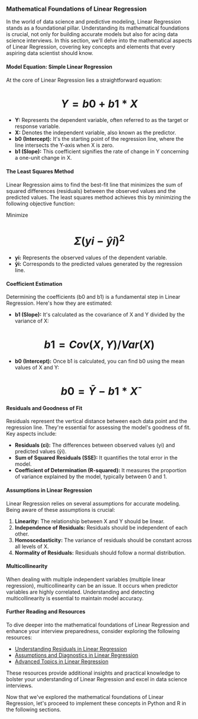 ### Mathematical Foundations of Linear Regression

In the world of data science and predictive modeling, Linear Regression stands as a foundational pillar. Understanding its mathematical foundations is crucial, not only for building accurate models but also for acing data science interviews. In this section, we'll delve into the mathematical aspects of Linear Regression, covering key concepts and elements that every aspiring data scientist should know.

#### Model Equation: Simple Linear Regression

At the core of Linear Regression lies a straightforward equation:

# $$Y = b0 + b1*X$$

- **Y:** Represents the dependent variable, often referred to as the target or response variable.
- **X:** Denotes the independent variable, also known as the predictor.
- **b0 (Intercept):** It's the starting point of the regression line, where the line intersects the Y-axis when X is zero.
- **b1 (Slope):** This coefficient signifies the rate of change in Y concerning a one-unit change in X.

#### The Least Squares Method

Linear Regression aims to find the best-fit line that minimizes the sum of squared differences (residuals) between the observed values and the predicted values. The least squares method achieves this by minimizing the following objective function:

Minimize  
# $$Σ(yi - ŷi)^2$$  


- **yi:** Represents the observed values of the dependent variable.
- **ŷi:** Corresponds to the predicted values generated by the regression line.

#### Coefficient Estimation

Determining the coefficients (b0 and b1) is a fundamental step in Linear Regression. Here's how they are estimated:

- **b1 (Slope):** It's calculated as the covariance of X and Y divided by the variance of X:

# $$b1 = Cov(X, Y) / Var(X)$$

- **b0 (Intercept):** Once b1 is calculated, you can find b0 using the mean values of X and Y:

# $$b0 = Ȳ - b1 * X̄$$


#### Residuals and Goodness of Fit

Residuals represent the vertical distance between each data point and the regression line. They're essential for assessing the model's goodness of fit. Key aspects include:

- **Residuals (εi):** The differences between observed values (yi) and predicted values (ŷi).
- **Sum of Squared Residuals (SSE):** It quantifies the total error in the model.
- **Coefficient of Determination (R-squared):** It measures the proportion of variance explained by the model, typically between 0 and 1.

#### Assumptions in Linear Regression

Linear Regression relies on several assumptions for accurate modeling. Being aware of these assumptions is crucial:

1. **Linearity:** The relationship between X and Y should be linear.
2. **Independence of Residuals:** Residuals should be independent of each other.
3. **Homoscedasticity:** The variance of residuals should be constant across all levels of X.
4. **Normality of Residuals:** Residuals should follow a normal distribution.

#### Multicollinearity

When dealing with multiple independent variables (multiple linear regression), multicollinearity can be an issue. It occurs when predictor variables are highly correlated. Understanding and detecting multicollinearity is essential to maintain model accuracy.

#### Further Reading and Resources

To dive deeper into the mathematical foundations of Linear Regression and enhance your interview preparedness, consider exploring the following resources:

- [Understanding Residuals in Linear Regression](Linear-Regression/Understanding-Residuals.md)
- [Assumptions and Diagnostics in Linear Regression](Linear-Regression/Assumptions-and-Diagnostics.md)
- [Advanced Topics in Linear Regression](Linear-Regression/Advanced-Topics.md)

These resources provide additional insights and practical knowledge to bolster your understanding of Linear Regression and excel in data science interviews.

Now that we've explored the mathematical foundations of Linear Regression, let's proceed to implement these concepts in Python and R in the following sections.


